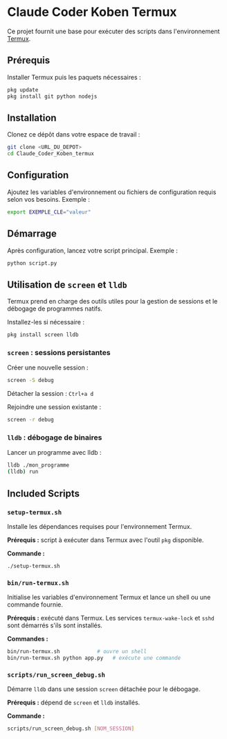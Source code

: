 # Claude Coder Koben Termux

Ce projet fournit une base pour exécuter des scripts dans l'environnement [Termux](https://termux.dev).

## Prérequis

Installer Termux puis les paquets nécessaires :

```bash
pkg update
pkg install git python nodejs
```

## Installation

Clonez ce dépôt dans votre espace de travail :

```bash
git clone <URL_DU_DEPOT>
cd Claude_Coder_Koben_termux
```

## Configuration

Ajoutez les variables d'environnement ou fichiers de configuration requis selon vos besoins. Exemple :

```bash
export EXEMPLE_CLE="valeur"
```

## Démarrage

Après configuration, lancez votre script principal. Exemple :

```bash
python script.py
```

## Utilisation de `screen` et `lldb`

Termux prend en charge des outils utiles pour la gestion de sessions et le débogage de programmes natifs.

Installez-les si nécessaire :

```bash
pkg install screen lldb
```

### `screen` : sessions persistantes

Créer une nouvelle session :

```bash
screen -S debug
```

Détacher la session : `Ctrl+a d`

Rejoindre une session existante :

```bash
screen -r debug
```

### `lldb` : débogage de binaires

Lancer un programme avec lldb :

```bash
lldb ./mon_programme
(lldb) run
```

## Included Scripts

### `setup-termux.sh`

Installe les dépendances requises pour l'environnement Termux.

**Prérequis :** script à exécuter dans Termux avec l'outil `pkg` disponible.

**Commande :**

```bash
./setup-termux.sh
```

### `bin/run-termux.sh`

Initialise les variables d'environnement Termux et lance un shell ou une commande fournie.

**Prérequis :** exécuté dans Termux. Les services `termux-wake-lock` et `sshd` sont démarrés s'ils sont installés.

**Commandes :**

```bash
bin/run-termux.sh            # ouvre un shell
bin/run-termux.sh python app.py   # exécute une commande
```

### `scripts/run_screen_debug.sh`

Démarre `lldb` dans une session `screen` détachée pour le débogage.

**Prérequis :** dépend de `screen` et `lldb` installés.

**Commande :**

```bash
scripts/run_screen_debug.sh [NOM_SESSION]
```

